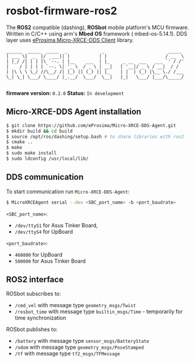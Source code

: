 # rosbot-firmware-ros2
The **ROS2** compatible (dashing), **ROSbot** mobile platform's MCU firmware. Written in C/C++ using arm's **Mbed OS** framework ( mbed-os-5.14.1). DDS layer uses [eProsima Micro-XRCE-DDS Client](https://micro-xrce-dds.readthedocs.io/en/latest/index.html) library.


```
______  _____  _____  _             _                        _____ 
| ___ \|  _  |/  ___|| |           | |                      / __  \
| |_/ /| | | |\ `--. | |__    ___  | |_     _ __  ___   ___ `' / /'
|    / | | | | `--. \| '_ \  / _ \ | __|   | '__|/ _ \ / __|  / /  
| |\ \ \ \_/ //\__/ /| |_) || (_) || |_    | |  | (_) |\__ \./ /___
\_| \_| \___/ \____/ |_.__/  \___/  \__|   |_|   \___/ |___/\_____/
                                                                   
```
**firmware version:** `0.2.0`
**Status:** `In development`

## Micro-XRCE-DDS Agent installation

```bash
$ git clone https://github.com/eProsima/Micro-XRCE-DDS-Agent.git
$ mkdir build && cd build
$ source /opt/ros/dashing/setup.bash # to share libraries with ros2
$ cmake ..
$ make
$ sudo make install
$ sudo ldconfig /usr/local/lib/
```

## DDS communication

To start communication run `Micro-XRCE-DDS-Agent`:

```bash
$ MicroXRCEAgent serial --dev <SBC_port_name> -b <port_baudrate>
```

`<SBC_port_name>`:
- `/dev/ttyS1` for Asus Tinker Board,
- `/dev/ttyS4` for UpBoard

`<port_baudrate>`:
- `460800` for UpBoard
- `500000` for Asus Tinker Board

## ROS2 interface

ROSbot subscribes to:

* `/cmd_vel` with message type `geometry_msgs/Twist`
* `/rosbot_time` with message type `builtin_msgs/Time` - temporarily for time synchronization

ROSbot publishes to:

* `/battery` with message type `sensor_msgs/BatteryState`
* `/odom` with message type `geometry_msgs/PoseStamped`
* `/tf` with message type `tf2_msgs/TFMessage`